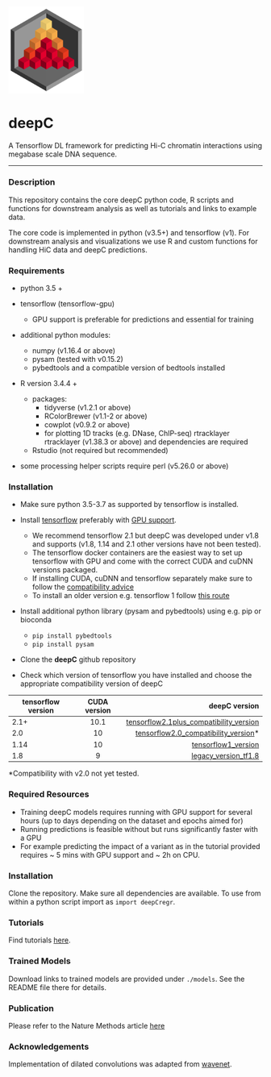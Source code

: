 <img src="docs/logo_1_transparent.png" width="150">

# deepC
A Tensorflow DL framework for predicting Hi-C chromatin interactions using megabase scale DNA sequence.

-------------------------------------------------------------------------------

### Description

This repository contains the core deepC python code, R scripts and functions for downstream analysis as well as tutorials and links to example data.

The core code is implemented in python (v3.5+) and tensorflow (v1). For downstream analysis and visualizations we use R and custom functions for handling HiC data
and deepC predictions.

### Requirements

  * python 3.5 +
  * tensorflow (tensorflow-gpu)
    * GPU support is preferable for predictions and essential for training
  * additional python modules:
    * numpy (v1.16.4 or above)
    * pysam (tested with v0.15.2)
    * pybedtools and a compatible version of bedtools installed

  * R version 3.4.4 +
    * packages:
      * tidyverse (v1.2.1 or above)
      * RColorBrewer (v1.1-2 or above)
      * cowplot (v0.9.2 or above)
      * for plotting 1D tracks (e.g. DNase, ChIP-seq) rtracklayer rtracklayer (v1.38.3 or above) and dependencies are required
    * Rstudio (not required but recommended)

  * some processing helper scripts require perl (v5.26.0 or above)

### Installation

* Make sure python 3.5-3.7 as supported by tensorflow is installed.

* Install [tensorflow](https://www.tensorflow.org/install) preferably with [GPU support](https://www.tensorflow.org/install/gpu).
  * We recommend tensorflow 2.1 but deepC was developed under v1.8 and supports (v1.8, 1.14 and 2.1 other versions have not been tested).
  * The tensorflow docker containers are the easiest way to set up tensorflow with GPU and come with the correct CUDA and cuDNN versions packaged.
  * If installing CUDA, cuDNN and tensorflow separately make sure to follow the [compatibility advice](https://www.tensorflow.org/install/source#linux)
  * To install an older version e.g. tensorflow 1 follow [this route](https://www.tensorflow.org/install/pip)

* Install additional python library (pysam and pybedtools) using e.g. pip or bioconda
  * `pip install pybedtools`
  * `pip install pysam`

* Clone the **deepC** github repository
* Check which version of tensorflow you have installed and choose the appropriate compatibility version of deepC

| tensorflow version |  CUDA version | deepC version  |
| ------------------ |:-------------:| --------------:|
| 2.1+               | 10.1          | [tensorflow2.1plus_compatibility_version](./tensorflow2.1plus_compatibility_version) |
| 2.0               | 10          | [tensorflow2.0_compatibility_version](./tensorflow2.0_compatibility_version)* |
| 1.14               | 10          | [tensorflow1_version](./tensorflow1_version) |
| 1.8               | 9          | [legacy_version_tf1.8](./legacy_version_tf1.8) |

*Compatibility with v2.0 not yet tested.

### Required Resources

  * Training deepC models requires running with GPU support for several hours (up to days depending on the dataset and epochs aimed for)
  * Running predictions is feasible without but runs significantly faster with a GPU
  * For example predicting the impact of a variant as in the tutorial provided requires ~ 5 mins with GPU support and ~ 2h on CPU.

### Installation

Clone the repository. Make sure all dependencies are available.
To use from within a python script import as `import deepCregr`.

### Tutorials

Find tutorials [here](./tutorials).

### Trained Models

Download links to trained models are provided under `./models`. See the README
file there for details.

### Publication

Please refer to the Nature Methods article [here](https://www.nature.com/articles/s41592-020-0960-3)

### Acknowledgements

Implementation of dilated convolutions was adapted from [wavenet](https://github.com/ibab/tensorflow-wavenet).
